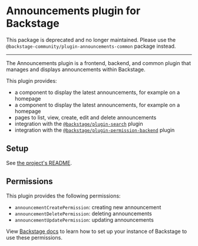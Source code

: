 # Announcements plugin for Backstage

This package is deprecated and no longer maintained. Please use the `@backstage-community/plugin-announcements-common` package instead.

---

The Announcements plugin is a frontend, backend, and common plugin that manages and displays announcements within Backstage.

This plugin provides:

- a component to display the latest announcements, for example on a homepage
- a component to display the latest announcements, for example on a homepage
- pages to list, view, create, edit and delete announcements
- integration with the [`@backstage/plugin-search`](https://github.com/backstage/backstage/tree/master/plugins/search) plugin
- integration with the [`@backstage/plugin-permission-backend`](https://github.com/backstage/backstage/tree/master/plugins/permission-backend) plugin

## Setup

See [the project's README](../../README.md).

## Permissions

This plugin provides the following permissions:

- `announcementCreatePermission`: creating new announcement
- `announcementDeletePermission`: deleting announcements
- `announcementUpdatePermission`: updating announcements

View [Backstage docs](https://backstage.io/docs/permissions/getting-started) to learn how to set up your instance of Backstage to use these permissions.
